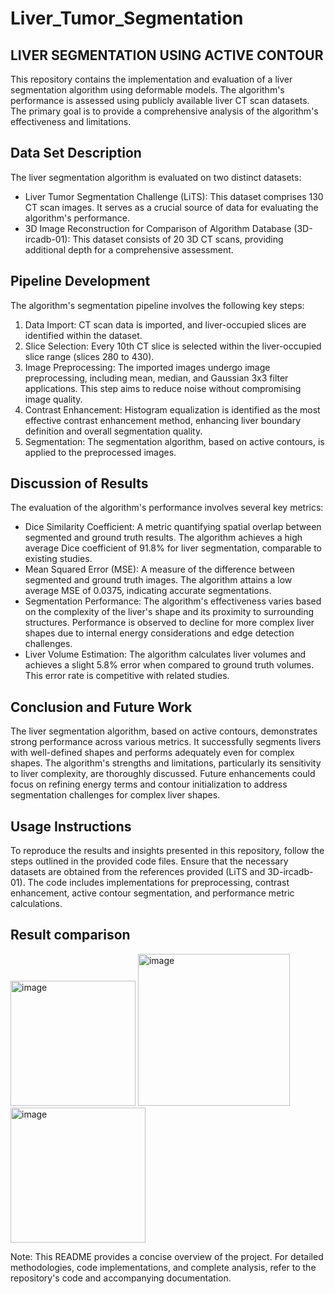 # Liver_Tumor_Segmentation

## LIVER SEGMENTATION USING ACTIVE CONTOUR 
This repository contains the implementation and evaluation of a liver segmentation algorithm using deformable models. The algorithm's performance is assessed using publicly available liver CT scan datasets. The primary goal is to provide a comprehensive analysis of the algorithm's effectiveness and limitations.

## Data Set Description
The liver segmentation algorithm is evaluated on two distinct datasets:

- Liver Tumor Segmentation Challenge (LiTS): This dataset comprises 130 CT scan images. It serves as a crucial source of data for evaluating the algorithm's performance.
- 3D Image Reconstruction for Comparison of Algorithm Database (3D-ircadb-01): This dataset consists of 20 3D CT scans, providing additional depth for a comprehensive assessment.
## Pipeline Development
The algorithm's segmentation pipeline involves the following key steps:

1. Data Import: CT scan data is imported, and liver-occupied slices are identified within the dataset.
2. Slice Selection: Every 10th CT slice is selected within the liver-occupied slice range (slices 280 to 430).
3. Image Preprocessing: The imported images undergo image preprocessing, including mean, median, and Gaussian 3x3 filter applications. This step aims to reduce noise without compromising image quality.
4. Contrast Enhancement: Histogram equalization is identified as the most effective contrast enhancement method, enhancing liver boundary definition and overall segmentation quality.
5. Segmentation: The segmentation algorithm, based on active contours, is applied to the preprocessed images.
## Discussion of Results
The evaluation of the algorithm's performance involves several key metrics:

- Dice Similarity Coefficient: A metric quantifying spatial overlap between segmented and ground truth results. The algorithm achieves a high average Dice coefficient of 91.8% for liver segmentation, comparable to existing studies.
- Mean Squared Error (MSE): A measure of the difference between segmented and ground truth images. The algorithm attains a low average MSE of 0.0375, indicating accurate segmentations.
- Segmentation Performance: The algorithm's effectiveness varies based on the complexity of the liver's shape and its proximity to surrounding structures. Performance is observed to decline for more complex liver shapes due to internal energy considerations and edge detection challenges.
- Liver Volume Estimation: The algorithm calculates liver volumes and achieves a slight 5.8% error when compared to ground truth volumes. This error rate is competitive with related studies.
## Conclusion and Future Work
The liver segmentation algorithm, based on active contours, demonstrates strong performance across various metrics. It successfully segments livers with well-defined shapes and performs adequately even for complex shapes. The algorithm's strengths and limitations, particularly its sensitivity to liver complexity, are thoroughly discussed. Future enhancements could focus on refining energy terms and contour initialization to address segmentation challenges for complex liver shapes.

## Usage Instructions
To reproduce the results and insights presented in this repository, follow the steps outlined in the provided code files. Ensure that the necessary datasets are obtained from the references provided (LiTS and 3D-ircadb-01). The code includes implementations for preprocessing, contrast enhancement, active contour segmentation, and performance metric calculations.

## Result comparison 

<img width="200" alt="image" src="https://github.com/prateek2468/Liver_Tumor_Segmentation/assets/69041894/889a1204-d6da-4277-adc6-bc84befe88c3">
<img width="243" alt="image" src="https://github.com/prateek2468/Liver_Tumor_Segmentation/assets/69041894/0e912c2b-205b-4e07-91f8-98a1c5308b79">
<img width="216" alt="image" src="https://github.com/prateek2468/Liver_Tumor_Segmentation/assets/69041894/9f6f46d0-7b28-47ee-ae91-4308ebb91ec8">




Note: This README provides a concise overview of the project. For detailed methodologies, code implementations, and complete analysis, refer to the repository's code and accompanying documentation.

